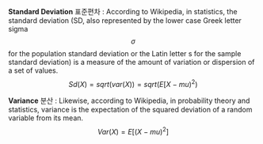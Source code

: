 
**Standard Deviation** 표준편차 : According to Wikipedia, in statistics, the standard deviation (SD, also represented by the lower case Greek letter sigma $$σ$$ for the population standard deviation or the Latin letter s for the sample standard deviation) is a measure of the amount of variation or dispersion of a set of values. 
$$Sd(X) = sqrt(var(X)) = sqrt(E[X -  mu)^2)$$

**Variance** 분산 : Likewise, according to Wikipedia, in probability theory and statistics, variance is the expectation of the squared deviation of a random variable from its mean. 
$$Var(X) = E[(X - mu)^2]$$
